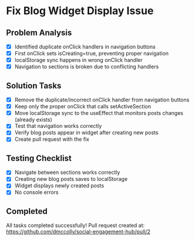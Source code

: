 # Fix Blog Widget Display Issue

## Problem Analysis
- [x] Identified duplicate onClick handlers in navigation buttons
- [x] First onClick sets isCreating=true, preventing proper navigation
- [x] localStorage sync happens in wrong onClick handler
- [x] Navigation to sections is broken due to conflicting handlers

## Solution Tasks
- [x] Remove the duplicate/incorrect onClick handler from navigation buttons
- [x] Keep only the proper onClick that calls setActiveSection
- [x] Move localStorage sync to the useEffect that monitors posts changes (already exists)
- [x] Test that navigation works correctly
- [x] Verify blog posts appear in widget after creating new posts
- [x] Create pull request with the fix

## Testing Checklist
- [x] Navigate between sections works correctly
- [x] Creating new blog posts saves to localStorage
- [x] Widget displays newly created posts
- [x] No console errors

## Completed
All tasks completed successfully! Pull request created at:
https://github.com/dmccolly/social-engagement-hub/pull/2